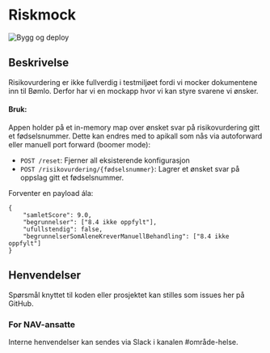 # Riskmock
![Bygg og deploy](https://github.com/navikt/helse-sparkel-institusjonsopphold/workflows/Bygg%20og%20deploy/badge.svg)

## Beskrivelse
Risikovurdering er ikke fullverdig i testmiljøet fordi vi mocker dokumentene inn til Bømlo. Derfor har vi en mockapp
hvor vi kan styre svarene vi ønsker.

#### Bruk:
Appen holder på et in-memory map over ønsket svar på risikovurdering gitt et fødselsnummer. Dette kan endres med to apikall som nås via autoforward eller manuell port forward (boomer mode):
- `POST /reset`: Fjerner all eksisterende konfigurasjon
- `POST /risikovurdering/{fødselsnummer}`: Lagrer et ønsket svar på oppslag gitt et fødselsnummer.

Forventer en payload ála:
```
{
    "samletScore": 9.0,
    "begrunnelser": ["8.4 ikke oppfylt"],
    "ufullstendig": false,
    "begrunnelserSomAleneKreverManuellBehandling": ["8.4 ikke oppfylt"]
}
```

## Henvendelser
Spørsmål knyttet til koden eller prosjektet kan stilles som issues her på GitHub.

### For NAV-ansatte
Interne henvendelser kan sendes via Slack i kanalen #område-helse.
